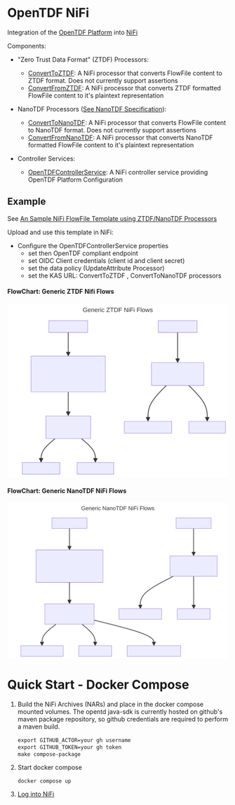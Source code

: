 # OpenTDF NiFi
Integration of the [OpenTDF Platform](https://github.com/opentdf/platform) into [NiFi](https://nifi.apache.org/)

Components:
* "Zero Trust Data Format" (ZTDF) Processors: 
  * [ConvertToZTDF](./nifi-tdf-processors/src/main/java/io/opentdf/nifi/ConvertToZTDF.java): A NiFi processor that converts FlowFile content to ZTDF format. Does not currently support assertions 
  * [ConvertFromZTDF](./nifi-tdf-processors/src/main/java/io/opentdf/nifi/ConvertFromZTDF.java): A NiFi processor that converts ZTDF formatted FlowFile content to it's plaintext representation
* NanoTDF Processors ([See NanoTDF Specification](https://github.com/opentdf/spec/tree/main/schema/nanotdf#readme)):
    * [ConvertToNanoTDF](./nifi-tdf-processors/src/main/java/io/opentdf/nifi/ConvertToNanoTDF.java): A NiFi processor that converts FlowFile content to NanoTDF format. Does not currently support assertions
    * [ConvertFromNanoTDF](./nifi-tdf-processors/src/main/java/io/opentdf/nifi/ConvertFromNanoTDF.java): A NiFi processor that converts NanoTDF formatted FlowFile content to it's plaintext representation

* Controller Services:
  * [OpenTDFControllerService](./nifi-tdf-controller-services-api/src/main/java/io/opentdf/nifi/OpenTDFControllerService.java): A NiFi controller service providing OpenTDF Platform Configuration

## Example

See [An Sample NiFi FlowFile Template using ZTDF/NanoTDF Processors](./deploy/Example_ZTDF_NanoTDF.xml)

Upload and use this template in NiFi:
* Configure the OpenTDFControllerService properties
  * set then OpenTDF compliant endpoint
  * set OIDC Client credentials (client id and client secret)
  * set the data policy (UpdateAttribute Processor)
  * set the KAS URL: ConvertToZTDF , ConvertToNanoTDF processors

#### FlowChart: Generic ZTDF Nifi Flows

![diagram](./docs/diagrams/generic_ztdf_nifi_flows.svg)

#### FlowChart: Generic NanoTDF NiFi Flows

![diagram](./docs/diagrams/generic_nanotdf_nifi_flows.svg)


# Quick Start - Docker Compose

1. Build the NiFi Archives (NARs) and place in the docker compose mounted volumes. The opentd
   java-sdk is currently hosted on github's maven package repository, so github credentials are required to perform a maven build.

    ```shell
    export GITHUB_ACTOR=your gh username
    export GITHUB_TOKEN=your gh token
    make compose-package
    ```
1. Start docker compose
    ```shell
    docker compose up
    ```
1. [Log into NiFi](http://localhost:18080/nifi)
